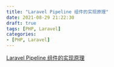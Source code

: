 ```yaml
---
title: "Laravel Pipeline 组件的实现原理"
date: 2021-08-29 21:22:30
draft: true
tags: [PHP, Laravel]
categories:
- [PHP, Laravel]
---
```


[Laravel Pipeline 组件的实现原理](https://learnku.com/articles/2769/laravel-pipeline-realization-of-the-principle-of-single-component)
